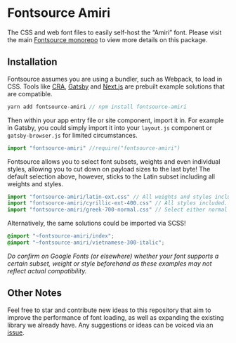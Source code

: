 # Fontsource Amiri

The CSS and web font files to easily self-host the “Amiri” font. Please visit the main [Fontsource monorepo](https://github.com/DecliningLotus/fontsource) to view more details on this package.

## Installation

Fontsource assumes you are using a bundler, such as Webpack, to load in CSS. Tools like [CRA](https://create-react-app.dev/), [Gatsby](https://www.gatsbyjs.org/) and [Next.js](https://nextjs.org/) are prebuilt example solutions that are compatible.

```javascript
yarn add fontsource-amiri // npm install fontsource-amiri
```

Then within your app entry file or site component, import it in. For example in Gatsby, you could simply import it into your `layout.js` component or `gatsby-browser.js` for limited circumstances.

```javascript
import "fontsource-amiri" //require("fontsource-amiri")
```

Fontsource allows you to select font subsets, weights and even individual styles, allowing you to cut down on payload sizes to the last byte! The default selection above, however, sticks to the Latin subset including all weights and styles.

```javascript
import "fontsource-amiri/latin-ext.css" // All weights and styles included.
import "fontsource-amiri/cyrillic-ext-400.css" // All styles included.
import "fontsource-amiri/greek-700-normal.css" // Select either normal or italic.
```

Alternatively, the same solutions could be imported via SCSS!

```scss
@import "~fontsource-amiri/index";
@import "~fontsource-amiri/vietnamese-300-italic";
```

_Do confirm on Google Fonts (or elsewhere) whether your font supports a certain subset, weight or style beforehand as these examples may not reflect actual compatibility._

## Other Notes

Feel free to star and contribute new ideas to this repository that aim to improve the performance of font loading, as well as expanding the existing library we already have. Any suggestions or ideas can be voiced via an [issue](https://github.com/DecliningLotus/fontsource/issues).
